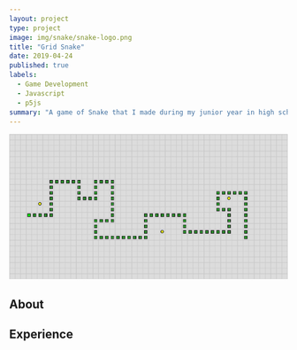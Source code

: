 ```yaml
---
layout: project
type: project
image: img/snake/snake-logo.png
title: "Grid Snake"
date: 2019-04-24
published: true
labels:
  - Game Development
  - Javascript
  - p5js
summary: "A game of Snake that I made during my junior year in high school."
---
```


<img class="img-fluid" src="../img/snake/snake-full.png">

## About

## Experience
